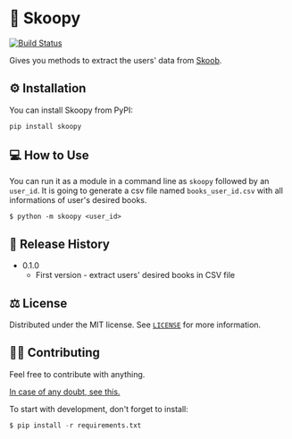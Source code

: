 # 📘 Skoopy 

[![Build Status](https://travis-ci.org/joemccann/dillinger.svg?branch=master)](https://travis-ci.org/joemccann/dillinger)

Gives you methods to extract the users' data from [Skoob](skoob.com.br).

## ⚙️ Installation

You can install Skoopy from PyPI:

```bash
pip install skoopy
```

## 💻 How to Use

You can run it as a module in a command line as `skoopy` followed by an `user_id`. It is going to generate a csv file named `books_user_id.csv` with all informations of user's desired books.

    $ python -m skoopy <user_id>

## 📑 Release History

* 0.1.0
    * First version - extract users' desired books in CSV file

## ⚖️ License

Distributed under the MIT license. See [`LICENSE`](https://github.com/Diegoslourenco/skoopy/blob/main/LICENSE) for more information.

## 🚧🚀 Contributing


Feel free to contribute with anything.

[In case of any doubt, see this.](https://github.com/firstcontributions/first-contributions)

To start with development, don't forget to install:

```python
$ pip install -r requirements.txt
```
